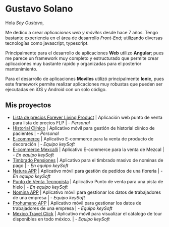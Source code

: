 # Gustavo Solano
Hola _Soy Gustavo_, 

Me dedico a crear *aplicaciones web y móviles* desde hace 7 años. Tengo bastante experiencia en el área de desarrollo *Front-End*; utilizando diversas tecnologías como javascript, typescript.

Principalmente para el desarrollo de aplicaciones **Web** utilizo **Angular**; pues me parece un framework muy completo y estructurado que permite crear aplicaciones muy bastante rapido y organizadas para el posterior mantenimiento.

Para el desarrollo de aplicaciones **Moviles** utilizó principalmente **Ionic**, pues este framework permite realizar aplicaciones muy robustas que pueden ser ejecutadas en iOS y Android con un solo código.

## Mis proyectos

* [Lista de precios Forever Living Product](http://precios.factble.com) | Aplicación web punto de venta para lista de precios FLP | - _Personal_
* [Historial Clínico](https://github.com/gusfravo/about_me/blob/main/historia_clinico_app.md) | Aplicativo móvil para gestión de historial clínico de pacientes 
 | - _Personal_
* [E-commerce](https://casagecapa.com.mx/) | Aplicativo E-commerce para la venta de producto de decoración | - _Equipo keySoft_
* [E-commerce Mexcalli](https://casamexcalli.com/) | Aplicativo E-commerce para la venta de Mezcal | - _En equipo keySoft_
* [Timbrado Pensiones](http://pensiones.sti.mx/) | Aplicativo para el timbrado masivo de nominas de pago | - _En equipo keySoft_
* [Natura APP](https://play.google.com/store/apps/details?id=com.florerianatura.natura&hl=es_MX) | Aplicativo móvil para gestión de pedidos de una floreria | - _En equipo keySoft_
* [Punto de Venta Tecnopista](http://tecnopista.keysoft.mx/) | Aplicativo Punto de venta para una pista de hielo | - _En equipo keySoft_
* [Nomina APP](https://play.google.com/store/apps/details?id=mx.sti.nomina&hl=es_MX) | Aplicativo móvil para gestionar los datos de trabajadores de una empresa | - _Equipo keySoft_
* [Prohumano APP](https://play.google.com/store/apps/details?id=mx.sti.eficacia&hl=es_MX) | Aplicativo móvil para gestionar los datos de trabajadores de una empresa | - _Equipo keySoft_
* [Mexico Travel Click](https://play.google.com/store/apps/details?id=mx.keysoft.mexicotravelclick&hl=es_MX) | Aplicativo móvil para visualizar el cátalogo de tour disponibles en todo méxico. | - _Equipo keySoft_


